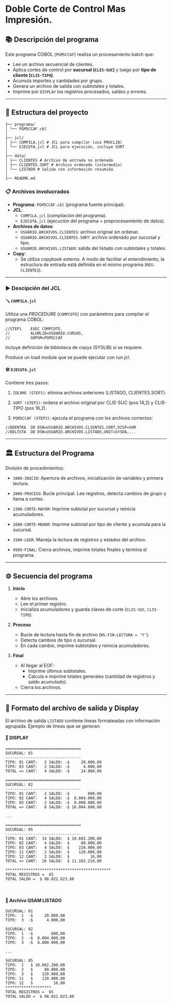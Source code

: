 # Doble Corte de Control Mas Impresión.

## 📚 Descripción del programa

Este programa COBOL (`PGM5CCAF`) realiza un procesamiento batch que:

- Lee un archivo secuencial de clientes.
- Aplica cortes de control por **sucursal (`CLIS-SUC`)** y luego por **tipo de cliente (`CLIS-TIPO`)**.
- Acumula importes y cantidades por grupo.
- Genera un archivo de salida con subtotales y totales.
- Imprime por `DISPLAY` los registros procesados, saldos y errores.
---

## 🚀 Estructura del proyecto
```
├── programa/
│ └── PGM5CCAF.cbl 
│
├── jcl/
│ ├── COMPILA.jcl # JCL para compilar (usa PROCLIB)
│ └── EJECUTA.jcl # JCL para ejecución, incluye SORT
│
├── data/
│ ├── CLIENTES # Archivo de entrada no ordenado
│ ├── CLIENTES.SORT # Archivo ordenado (intermedio)
│ └── LISTADO # Salida con información resumida
│
├── README.md
```

### 📋 Archivos involucrados

- **Programa**: `PGM5CCAF.cbl` (programa fuente principal).
- **JCL**:
  - `COMPILA.jcl` (compilación del programa).
  - `EJECUTA.jcl` (ejecución del programa + preprocesamiento de datos).
- **Archivos de datos**:
  - `USUARIO.ARCHIVOS.CLIENTES`: archivo original sin ordenar.
  - `USUARIO.ARCHIVOS.CLIENTES.SORT`: archivo ordenado por sucursal y tipo.
  - `USUARIO.ARCHIVOS.LISTADO`: salida del listado con subtotales y totales.
- **Copy**:
  - Se utiliza copybook externo. A modo de facilitar el entendimiento, la estructura de entrada está definida en el mismo programa (`REG-CLIENTES`).

---

### ▶️ Descipción del JCL

#### 🪛 `COMPILA.jcl`

Utiliza una *PROCEDURE* (`COMPCOTE`) con parámetros para compilar el programa COBOL:

```jcl
//STEP1    EXEC COMPCOTE, 
//         ALUMLIB=USUARIO.CURSOS, 
//         GOPGM=PGM5CCAF
```

Incluye definición de biblioteca de copys (SYSLIB) si se requiere.

Produce un load module que se puede ejecutar con run.jcl.

#### 🛠️ `EJECUTA.jcl`
Contiene tres pasos:

1. `IDCAMS (STEP1)`: elimina archivos anteriores (LISTADO, CLIENTES.SORT).

2. `SORT (STEP2)`: ordena el archivo original por CLIS-SUC (pos 14,2) y CLIS-TIPO (pos 16,2).

3. `PGM5CCAF (STEP3)`: ejecuta el programa con los archivos correctos:

```jcl
//DDENTRA  DD DSN=USUARIO.ARCHIVOS.CLIENTES.SORT,DISP=SHR
//DDLISTA  DD DSN=USUARIO.ARCHIVOS.LISTADO,UNIT=SYSDA,...
```
---

## 🏛️ Estructura del Programa
División de procedimientos:
-  `1000-INICIO`: Apertura de archivos, inicialización de variables y primera lectura.

- `2000-PROCESO`: Bucle principal. Lee registros, detecta cambios de grupo y llama a cortes.

- `2300-CORTE-MAYOR`: Imprime subtotal por sucursal y reinicia acumuladores.

- `2600-CORTE-MENOR`: Imprime subtotal por tipo de cliente y acumula para la sucursal.

- `2500-LEER`: Maneja la lectura de registros y estados del archivo.

- `9999-FINAL`: Cierra archivos, imprime totales finales y termina el programa.

---

## ⚙️ Secuencia del programa

1. **Inicio**
   - Abre los archivos.
   - Lee el primer registro.
   - Inicializa acumuladores y guarda claves de corte (`CLIS-SUC`, `CLIS-TIPO`).

2. **Proceso**
   - Bucle de lectura hasta fin de archivo (`WS-FIN-LECTURA = 'Y'`).
   - Detecta cambios de tipo o sucursal.
   - En cada cambio, imprime subtotales y reinicia acumuladores.

3. **Final**
   - Al llegar al EOF:
     - Imprime últimos subtotales.
     - Calcula e imprime totales generales (cantidad de registros y saldo acumulado).
   - Cierra los archivos.
---


## 🎯 Formato del archivo de salida y Display
El archivo de salida `LISTADO` contiene líneas formateadas con información agrupada. Ejemplo de líneas que se generan:

#### 💬 DISPLAY
```texto
=================================           
SUCURSAL: 01                                
---------------------------------           
TIPO: 01 CANT:   2 SALDO: -$     20.000,00  
TIPO: 03 CANT:   2 SALDO: -$      4.000,00  
TOTAL => CANT:   4 SALDO: -$     24.000,00  
                                            
=================================           
SUCURSAL: 02                                
---------------------------------           
TIPO: 01 CANT:   2 SALDO: -$        600,00  
TIPO: 02 CANT:   4 SALDO: -$  8.004.000,00  
TIPO: 03 CANT:   2 SALDO: -$  8.000.000,00  
TOTAL => CANT:   8 SALDO: -$ 16.004.600,00  
                                           
...

=================================                
SUCURSAL: 05                                     
---------------------------------                
TIPO: 01 CANT:  14 SALDO:  $ 10.682.200,00       
TIPO: 02 CANT:   4 SALDO:  $     80.000,00       
TIPO: 03 CANT:   4 SALDO:  $    220.000,00       
TIPO: 11 CANT:   2 SALDO:  $    120.000,00       
TIPO: 12 CANT:   2 SALDO:  $         16,00       
TOTAL => CANT:  26 SALDO:  $ 11.102.216,00       
                                                 
**********************************************   
TOTAL REGISTROS =  65                            
TOTAL SALDO =  $ 98.022.823,60                       
```
</br>

#### 📁 Archivo QSAM LISTADO
```TEXT
SUCURSAL: 01                               
TIPO:  1  -$     20.000,00                 
TIPO:  3  -$      4.000,00                 
                                           
SUCURSAL: 02                               
TIPO:  1  -$        600,00                 
TIPO:  2  -$  8.004.000,00                 
TIPO:  3  -$  8.000.000,00                 
                                           
...                
                                           
SUCURSAL: 05                               
TIPO:  1   $ 10.682.200,00                 
TIPO:  2   $     80.000,00                 
TIPO:  3   $    220.000,00                 
TIPO: 11   $    120.000,00                 
TIPO: 12   $         16,00                 
********************                       
TOTAL REGISTROS =  65                      
TOTAL SALDO =  $ 98.022.823,60             

```


